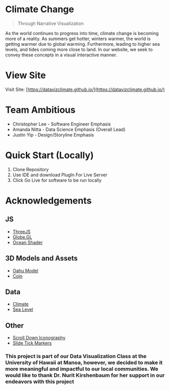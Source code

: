 # Climate Change 
> Through Narrative Visualization

As the world continues to progress into time, climate change is becoming more of a reality. As summers get hotter, winters warmer, the world is getting warmer due to global warming. Furthermore, leading to higher sea levels, and tides coming more close to land. In our website, we seek to convey these concepts in a visual interactive manner. 

# View Site
Visit Site: [https://datavizclimate.github.io/](https://datavizclimate.github.io/)

# Team Ambitious
- Christopher Lee - Software Engineer Emphasis
- Amanda Nitta - Data Science Emphasis (Overall Lead)
- Justin Yip - Design/Storyline Emphasis

# Quick Start (Locally)

1. Clone Repository 
2. Use IDE and download PlugIn For Live Server
3. Click Go Live for software to be run locally

# Acknowledgements

## JS
- [ThreeJS](https://github.com/mrdoob/three.js)
- [Globe.GL](https://github.com/vasturiano/globe.gl)
- [Ocean Shader](https://github.com/mrdoob/three.js/blob/master/examples/webgl_shaders_ocean.html)

## 3D Models and Assets
- [Oahu Model](https://www.thingiverse.com/thing:852502)
- [Coin](https://en.m.wikipedia.org/wiki/File:US_One_Cent_Obv.png)

## Data
- [Climate](https://www.kaggle.com/datasets/berkeleyearth/climate-change-earth-surface-temperature-data/)
- [Sea Level](https://datahub.io/core/sea-level-rise)

## Other
- [Scroll Down Iconography](https://codepen.io/shakdaniel/pen/JoKOQx)
- [Slide Tick Markers](https://stackoverflow.com/questions/26612700/ticks-for-type-range-html-input)

### This project is part of our Data Visualization Class at the University of Hawaii at Manoa, however, we decided to make it more meaningful and impactful to our local communities. We would like to thank Dr. Nurit Kirshenbaum for her support in our endeavors with this project
